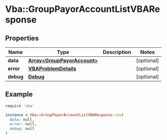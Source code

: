 # Vba::GroupPayorAccountListVBAResponse

## Properties

| Name | Type | Description | Notes |
| ---- | ---- | ----------- | ----- |
| **data** | [**Array&lt;GroupPayorAccount&gt;**](GroupPayorAccount.md) |  | [optional] |
| **error** | [**VBAProblemDetails**](VBAProblemDetails.md) |  | [optional] |
| **debug** | [**Debug**](Debug.md) |  | [optional] |

## Example

```ruby
require 'vba'

instance = Vba::GroupPayorAccountListVBAResponse.new(
  data: null,
  error: null,
  debug: null
)
```


